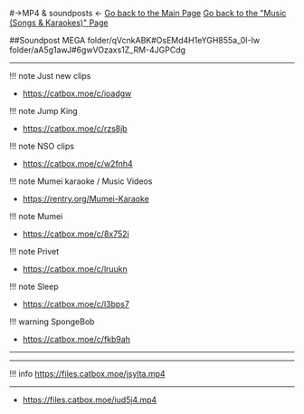 #->MP4 & soundposts <-
[Go back to the Main Page](https://rentry.org/46mci)
[Go back to the "Music (Songs & Karaokes)" Page](https://rentry.org/uoar4)

##Soundpost MEGA
folder/qVcnkABK#OsEMd4H1eYGH855a_0I-Iw
folder/aA5g1awJ#6gwVOzaxs1Z_RM-4JGPCdg

***
!!! note Just new clips 
- https://catbox.moe/c/ioadgw

!!! note Jump King
- https://catbox.moe/c/rzs8jb

!!! note NSO clips
- https://catbox.moe/c/w2fnh4

!!! note Mumei karaoke / Music Videos
- https://rentry.org/Mumei-Karaoke

!!! note Mumei
- https://catbox.moe/c/8x752i

!!! note Privet
- https://catbox.moe/c/lruukn

!!! note Sleep
- https://catbox.moe/c/l3bps7

!!! warning SpongeBob
- https://catbox.moe/c/fkb9ah

***
***

!!! info
	https://files.catbox.moe/jsylta.mp4

***
- https://files.catbox.moe/iud5j4.mp4